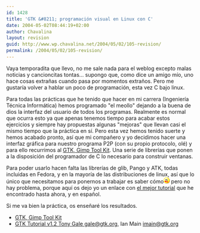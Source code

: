 ```yaml
---
id: 1428
title: 'GTK &#8211; programación visual en Linux con C'
date: 2004-05-02T08:44:19+02:00
author: Chavalina
layout: revision
guid: http://www.wp.chavalina.net/2004/05/02/105-revision/
permalink: /2004/05/02/105-revision/
---
```

Vaya temporadita que llevo, no me sale nada para el weblog excepto malas noticias y cancioncitas tontas… supongo que, como dice un amigo m&iacute;o, uno hace cosas extra&ntilde;as cuando pasa por momentos extra&ntilde;os. Pero me gustar&iacute;a volver a hablar un poco de programación, esta vez C bajo linux.

Para todas las prácticas que he tenido que hacer en mi carrera (Ingenier&iacute;a Técnica Informática) hemos programado "el meollo" dejando a la buena de dios la interfaz del usuario de todos los programas. Realmente es normal que ocurra esto ya que apenas tenemos tiempo para acabar estos ejercicios y siempre hay propuestas algunas "mejoras" que llevan casi el mismo tiempo que la práctica en s&iacute;. Pero esta vez hemos tenido suerte y hemos acabado pronto, as&iacute; que mi compa&ntilde;ero y yo decidimos hacer una interfaz gráfica para nuestro programa P2P (con su propio protocolo, olé) y para ello recurrimos al <a href="http://www.gtk.org/" target="_blank">GTK, Gimp Tool Kit</a>. Una serie de librer&iacute;as que ponen a la disposición del programador de C lo necesario para construir ventanas.

Para poder usarlo hacen falta las librer&iacute;as de glib, Pango y ATK, todas incluidas en Fedora, y en la mayor&iacute;a de las distribuciones de linux, as&iacute; que lo &uacute;nico que necesitamos para ponernos a trabajar es saber cómo<img src="/imagenes/emoticonos/asustado.gif" alt="asustado" width="16" height="16" /> pero no hay problema, porque aqu&iacute; os dejo yo un enlace con <a href="http://libros.es.gnome.org/guias/gtk_tut_es/" target="_blank">el mejor tutorial</a> que he encontrado hasta ahora, y en espa&ntilde;ol.

Si me va bien la práctica, os ense&ntilde;aré los resultados.

  * <a href="http://www.gtk.org/" target="_blank">GTK, Gimp Tool Kit</a>
  * <a href="http://libros.es.gnome.org/guias/gtk_tut_es/" target="_blank">GTK Tutorial v1.2 Tony Gale <gale@gtk.org>, Ian Main <imain@gtk.org> </a>
